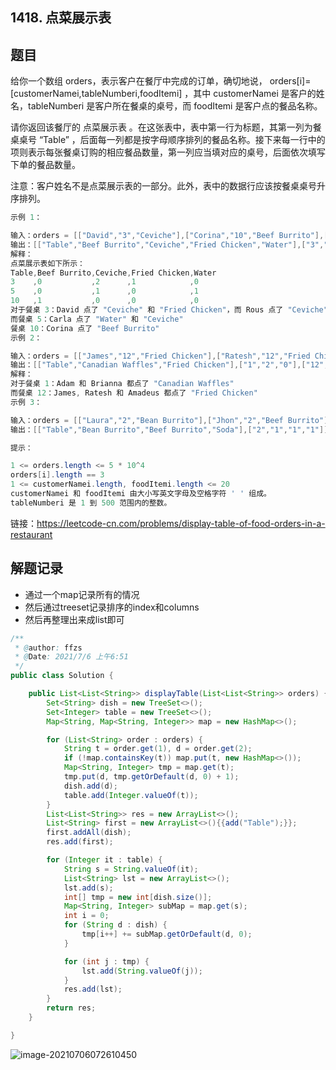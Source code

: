 ## 1418. 点菜展示表

## 题目

给你一个数组 orders，表示客户在餐厅中完成的订单，确切地说， orders[i]=[customerNamei,tableNumberi,foodItemi] ，其中 customerNamei 是客户的姓名，tableNumberi 是客户所在餐桌的桌号，而 foodItemi 是客户点的餐品名称。

请你返回该餐厅的 点菜展示表 。在这张表中，表中第一行为标题，其第一列为餐桌桌号 “Table” ，后面每一列都是按字母顺序排列的餐品名称。接下来每一行中的项则表示每张餐桌订购的相应餐品数量，第一列应当填对应的桌号，后面依次填写下单的餐品数量。

注意：客户姓名不是点菜展示表的一部分。此外，表中的数据行应该按餐桌桌号升序排列。

 

```java
示例 1：

输入：orders = [["David","3","Ceviche"],["Corina","10","Beef Burrito"],["David","3","Fried Chicken"],["Carla","5","Water"],["Carla","5","Ceviche"],["Rous","3","Ceviche"]]
输出：[["Table","Beef Burrito","Ceviche","Fried Chicken","Water"],["3","0","2","1","0"],["5","0","1","0","1"],["10","1","0","0","0"]] 
解释：
点菜展示表如下所示：
Table,Beef Burrito,Ceviche,Fried Chicken,Water
3    ,0           ,2      ,1            ,0
5    ,0           ,1      ,0            ,1
10   ,1           ,0      ,0            ,0
对于餐桌 3：David 点了 "Ceviche" 和 "Fried Chicken"，而 Rous 点了 "Ceviche"
而餐桌 5：Carla 点了 "Water" 和 "Ceviche"
餐桌 10：Corina 点了 "Beef Burrito" 
示例 2：

输入：orders = [["James","12","Fried Chicken"],["Ratesh","12","Fried Chicken"],["Amadeus","12","Fried Chicken"],["Adam","1","Canadian Waffles"],["Brianna","1","Canadian Waffles"]]
输出：[["Table","Canadian Waffles","Fried Chicken"],["1","2","0"],["12","0","3"]] 
解释：
对于餐桌 1：Adam 和 Brianna 都点了 "Canadian Waffles"
而餐桌 12：James, Ratesh 和 Amadeus 都点了 "Fried Chicken"
示例 3：

输入：orders = [["Laura","2","Bean Burrito"],["Jhon","2","Beef Burrito"],["Melissa","2","Soda"]]
输出：[["Table","Bean Burrito","Beef Burrito","Soda"],["2","1","1","1"]]
```



```java
提示：

1 <= orders.length <= 5 * 10^4
orders[i].length == 3
1 <= customerNamei.length, foodItemi.length <= 20
customerNamei 和 foodItemi 由大小写英文字母及空格字符 ' ' 组成。
tableNumberi 是 1 到 500 范围内的整数。
```


链接：https://leetcode-cn.com/problems/display-table-of-food-orders-in-a-restaurant

## 解题记录

+ 通过一个map记录所有的情况
+ 然后通过treeset记录排序的index和columns
+ 然后再整理出来成list即可

```java
/**
 * @author: ffzs
 * @Date: 2021/7/6 上午6:51
 */
public class Solution {

    public List<List<String>> displayTable(List<List<String>> orders) {
        Set<String> dish = new TreeSet<>();
        Set<Integer> table = new TreeSet<>();
        Map<String, Map<String, Integer>> map = new HashMap<>();

        for (List<String> order : orders) {
            String t = order.get(1), d = order.get(2);
            if (!map.containsKey(t)) map.put(t, new HashMap<>());
            Map<String, Integer> tmp = map.get(t);
            tmp.put(d, tmp.getOrDefault(d, 0) + 1);
            dish.add(d);
            table.add(Integer.valueOf(t));
        }
        List<List<String>> res = new ArrayList<>();
        List<String> first = new ArrayList<>(){{add("Table");}};
        first.addAll(dish);
        res.add(first);

        for (Integer it : table) {
            String s = String.valueOf(it);
            List<String> lst = new ArrayList<>();
            lst.add(s);
            int[] tmp = new int[dish.size()];
            Map<String, Integer> subMap = map.get(s);
            int i = 0;
            for (String d : dish) {
                tmp[i++] += subMap.getOrDefault(d, 0);
            }

            for (int j : tmp) {
                lst.add(String.valueOf(j));
            }
            res.add(lst);
        }
        return res;
    }

}
```

![image-20210706072610450](https://gitee.com/ffzs/picture_go/raw/master/img/image-20210706072610450.png)